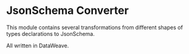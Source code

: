 # JsonSchema Converter

This module contains several transformations from different shapes of types declarations to JsonSchema.


All written in DataWeave.
